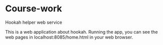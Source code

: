 # Course-work
Hookah helper web service

This is a web application about hookah. Running the app, you can see the web pages in localhost:8085/home.html in your web browser.
